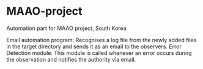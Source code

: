 # MAAO-project
Automation part for MAAO project, South Korea


Email automation program: Recognises a log file from the newly added files in the target directory and sends it as an email to the observers.
Error Detection module: This module is called whenever an error occurs during the observation and notifies the authority via email.
